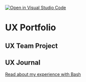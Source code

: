 [![Open in Visual Studio Code](https://classroom.github.com/assets/open-in-vscode-f059dc9a6f8d3a56e377f745f24479a46679e63a5d9fe6f495e02850cd0d8118.svg)](https://classroom.github.com/online_ide?assignment_repo_id=6804887&assignment_repo_type=AssignmentRepo)
# UX Portfolio


## UX Team Project


## UX Journal

[Read about my experience with Bash](j01/)
